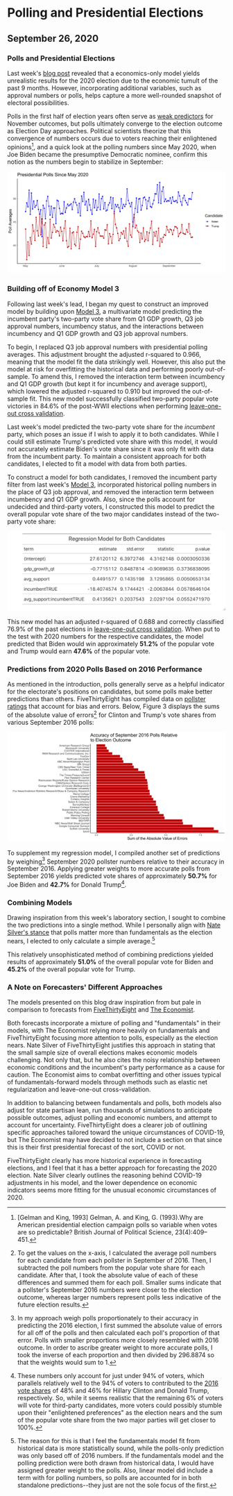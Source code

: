 # Polling and Presidential Elections
## September 26, 2020

### Polls and Presidential Elections

Last week's [blog post](../posts/economy.md) revealed that a economics-only model yields unrealistic results for the 2020 election due to the economic tumult of the past 9 months. However, incorporating additional variables, such as approval numbers or polls, helps capture a more well-rounded snapshot of electoral possibilities. 

Polls in the first half of election years often serve as [weak predictors](https://projects.economist.com/us-2020-forecast/president/how-this-works) for November outcomes, but polls ultimately converge to the election outcome as Election Day approaches. Political scientists theorize that this convergence of numbers occurs due to voters reaching their enlightened opinions[^Gelman-and-King], and a quick look at the polling numbers since May 2020, when Joe Biden became the presumptive Democratic nominee, confirm this notion as the numbers begin to stabilize in September:

![Figure 1](../figures/polling/polls_2020.jpg)

### Building off of Economy Model 3

Following last week's lead, I began my quest to construct an improved model by building upon [Model 3](../figures/economy/inc_q1_gdp_approval.html), a multivariate model predicting the incumbent party's two-party vote share from Q1 GDP growth, Q3 job approval numbers, incumbency status, and the interactions between incumbency and Q1 GDP growth and Q3 job approval numbers.

To begin, I replaced Q3 job approval numbers with presidential polling averages. This adjustment brought the adjusted r-squared to 0.966, meaning that the model fit the data strikingly well. However, this also put the model at risk for overfitting the historical data and performing poorly out-of-sample. To amend this, I removed the interaction term between incumbency and Q1 GDP growth (but kept it for incumbency and average support), which lowered the adjusted r-squared to 0.910 but improved the out-of-sample fit. This new model successfully classified two-party popular vote victories in 84.6% of the post-WWII elections when performing [leave-one-out cross validation](../figures/polling/inc_model_classification).

Last week's model predicted the two-party vote share for the *incumbent* party, which poses an issue if I wish to apply it to both candidates. While I could still estimate Trump's predicted vote share with this model, it would not accurately estimate Biden's vote share since it was only fit with data from the incumbent party. To maintain a consistent approach for both candidates, I elected to fit a model with data from both parties. 

To construct a model for both candidates, I removed the incumbent party filter from last week's [Model 3](../figures/economy/inc_q1_gdp_approval.html), incorporated historical polling numbers in the place of Q3 job approval, and removed the interaction term between incumbency and Q1 GDP growth. Also, since the polls account for undecided and third-party voters, I constructed this model to predict the overall popular vote share of the two major candidates instead of the two-party vote share:

![Figure 2](../figures/polling/both_regression.jpeg)

This new model has an adjusted r-squared of 0.688 and correctly classified 76.9% of the past elections in [leave-one-out cross validation](..figures/polling/both_model_classification.html). When put to the test with 2020 numbers for the respective candidates, the model predicted that Biden would win approximately **51.2%** of the popular vote and Trump would earn **47.6%** of the popular vote.


### Predictions from 2020 Polls Based on 2016 Performance

As mentioned in the introduction, polls generally serve as a helpful indicator for the electorate's positions on candidates, but some polls make better predictions than others. FiveThirtyEight has compiled data on [pollster ratings](https://github.com/fivethirtyeight/data/tree/master/pollster-ratings) that account for bias and errors. Below, Figure 3 displays the sums of the absolute value of errors[^sum-abs] for Clinton and Trump's vote shares from various September 2016 polls:

![Figure 3](../figures/polling/pollster_accuracy_sep2016.jpg)

To supplement my regression model, I compiled another set of predictions by weighing[^weight-scheme] September 2020 pollster numbers relative to their accuracy in September 2016. Applying greater weights to more accurate polls from September 2016 yields predicted vote shares of approximately **50.7%** for Joe Biden and **42.7%** for Donald Trump[^total-voters].


### Combining Models

Drawing inspiration from this week's laboratory section, I sought to combine the two predictions into a single method. While I personally align with [Nate Silver's stance](https://fivethirtyeight.com/features/how-fivethirtyeights-2020-presidential-forecast-works-and-whats-different-because-of-covid-19/) that polls matter more than fundamentals as the election nears, I elected to only calculate a simple average.[^simple-average]

This relatively unsophisticated method of combining predictions yielded results of approximately **51.0%** of the overall popular vote for Biden and **45.2%** of the overall popular vote for Trump.


### A Note on Forecasters' Different Approaches

The models presented on this blog draw inspiration from but pale in comparison to forecasts from [FiveThirtyEight](https://fivethirtyeight.com/features/how-fivethirtyeights-2020-presidential-forecast-works-and-whats-different-because-of-covid-19/) and [The Economist](https://projects.economist.com/us-2020-forecast/president/how-this-works).

Both forecasts incorporate a mixture of polling and "fundamentals" in their models, with The Economist relying more heavily on fundamentals and FiveThirtyEight focusing more attention to polls, especially as the election nears. Nate Silver of FiveThirtyEight justifies this approach in stating that the small sample size of overall elections makes economic models challenging. Not only that, but he also cites the noisy relationship between economic conditions and the incumbent's party performance as a cause for caution. The Economist aims to combat overfitting and other issues typical of fundamentals-forward models through methods such as elastic net regularization and leave-one-out cross-validation.

In addition to balancing between fundamentals and polls, both models also adjust for state partisan lean, run thousands of simulations to anticipate possible outcomes, adjust polling and economic numbers, and attempt to account for uncertainty. FiveThirtyEight does a clearer job of outlining specific approaches tailored toward the unique circumstances of COVID-19, but The Economist may have decided to not include a section on that since this is their first presidential forecast of the sort, COVID or not.

FiveThirtyEight clearly has more historical experience in forecasting elections, and I feel that it has a better approach for forecasting the 2020 election. Nate Silver clearly outlines the reasoning behind COVID-19 adjustments in his model, and the lower dependence on economic indicators seems more fitting for the unusual economic circumstances of 2020.





[^Gelman-and-King]: [Gelman and King, 1993] Gelman, A. and King, G. (1993).Why are American presidential election campaign polls so variable when votes are so predictable? British Journal of Political Science, 23(4):409–451.

[^sum-abs]: To get the values on the x-axis, I calculated the average poll numbers for each candidate from each pollster in September of 2016. Then, I subtracted the poll numbers from the popular vote share for each candidate. After that, I took the absolute value of each of these differences and summed them for each poll. Smaller sums indicate that a pollster's September 2016 numbers were closer to the election outcome, whereas larger numbers represent polls less indicative of the future election results.

[^weight-scheme]: In my approach weigh polls proportionately to their accuracy in predicting the 2016 election, I first summed the absolute value of errors for all off of the polls and then calculated each poll's proportion of that error. Polls with smaller proportions more closely resembled with 2016 outcome. In order to ascribe greater weight to more accurate polls, I took the inverse of each proportion and then divided by 296.8874 so that the weights would sum to 1. 

[^total-voters]: These numbers only account for just under 94% of voters, which parallels relatively well to the 94% of voters to contributed to the [2016 vote shares](https://www.pewresearch.org/politics/2018/08/09/an-examination-of-the-2016-electorate-based-on-validated-voters/) of 48% and 46% for Hillary Clinton and Donald Trump, respectively. So, while it seems realistic that the remaining 6% of voters will vote for third-party candidates, more voters could possibly stumble upon their "enlightened preferences"[^Gelman-and-King] as the election nears and the sum of the popular vote share from the two major parties will get closer to 100%.

[^simple-average]: The reason for this is that I feel the fundamentals model fit from historical data is more statistically sound, while the polls-only prediction was only based off of 2016 numbers. If the fundamentals model and the polling prediction were both drawn from historical data, I would have assigned greater weight to the polls. Also, linear model did include a term with for polling numbers, so polls are accounted for in both standalone predictions--they just are not the sole focus of the first.

